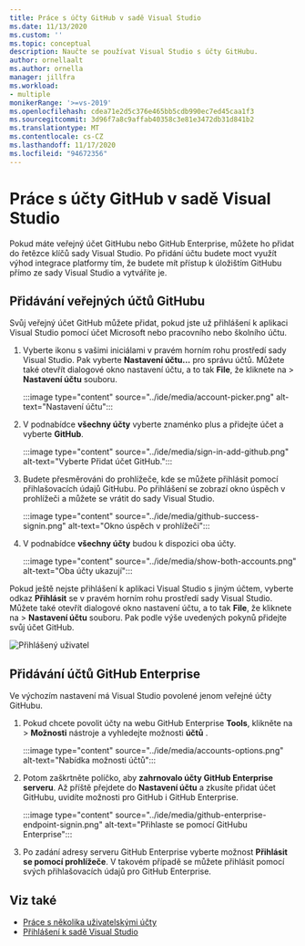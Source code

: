 ```yaml
---
title: Práce s účty GitHub v sadě Visual Studio
ms.date: 11/13/2020
ms.custom: ''
ms.topic: conceptual
description: Naučte se používat Visual Studio s účty GitHubu.
author: ornellaalt
ms.author: ornella
manager: jillfra
ms.workload:
- multiple
monikerRange: '>=vs-2019'
ms.openlocfilehash: cdea71e2d5c376e465bb5cdb990ec7ed45caa1f3
ms.sourcegitcommit: 3d96f7a8c9affab40358c3e81e3472db31d841b2
ms.translationtype: MT
ms.contentlocale: cs-CZ
ms.lasthandoff: 11/17/2020
ms.locfileid: "94672356"
---
```

# <a name="work-with-github-accounts-in-visual-studio"></a>Práce s účty GitHub v sadě Visual Studio

Pokud máte veřejný účet GitHubu nebo GitHub Enterprise, můžete ho přidat do řetězce klíčů sady Visual Studio. Po přidání účtu budete moct využít výhod integrace platformy tím, že budete mít přístup k úložištím GitHubu přímo ze sady Visual Studio a vytváříte je.  

## <a name="adding-public-github-accounts"></a>Přidávání veřejných účtů GitHubu

Svůj veřejný účet GitHub můžete přidat, pokud jste už přihlášení k aplikaci Visual Studio pomocí účet Microsoft nebo pracovního nebo školního účtu.

1. Vyberte ikonu s vašimi iniciálami v pravém horním rohu prostředí sady Visual Studio. Pak vyberte **Nastavení účtu...** pro správu účtů. Můžete také otevřít dialogové okno nastavení účtu, a to tak **File**, že kliknete na  >  **Nastavení účtu** souboru.

    :::image type="content" source="../ide/media/account-picker.png" alt-text="Nastavení účtu":::

2. V podnabídce **všechny účty** vyberte znaménko plus a přidejte účet a vyberte **GitHub**.

    :::image type="content" source="../ide/media/sign-in-add-github.png" alt-text="Vyberte Přidat účet GitHub.":::

3. Budete přesměrováni do prohlížeče, kde se můžete přihlásit pomocí přihlašovacích údajů GitHubu. Po přihlášení se zobrazí okno úspěch v prohlížeči a můžete se vrátit do sady Visual Studio.

    :::image type="content" source="../ide/media/github-success-signin.png" alt-text="Okno úspěch v prohlížeči":::

4. V podnabídce **všechny účty** budou k dispozici oba účty.

    :::image type="content" source="../ide/media/show-both-accounts.png" alt-text="Oba účty ukazují":::

Pokud ještě nejste přihlášení k aplikaci Visual Studio s jiným účtem, vyberte odkaz **Přihlásit** se v pravém horním rohu prostředí sady Visual Studio. Můžete také otevřít dialogové okno nastavení účtu, a to tak **File**, že kliknete na  >  **Nastavení účtu** souboru. Pak podle výše uvedených pokynů přidejte svůj účet GitHub.

![Přihlášený uživatel](../ide/media/vs2019_usernotsignedin.png)

## <a name="adding-github-enterprise-accounts"></a>Přidávání účtů GitHub Enterprise

Ve výchozím nastavení má Visual Studio povolené jenom veřejné účty GitHubu.

1. Pokud chcete povolit účty na webu GitHub Enterprise **Tools**, klikněte na  >  **Možnosti** nástroje a vyhledejte možnosti **účtů** .

    :::image type="content" source="../ide/media/accounts-options.png" alt-text="Nabídka možnosti účtů":::

2. Potom zaškrtněte políčko, aby **zahrnovalo účty GitHub Enterprise serveru**. Až příště přejdete do **Nastavení účtu** a zkusíte přidat účet GitHubu, uvidíte možnosti pro GitHub i GitHub Enterprise.

    :::image type="content" source="../ide/media/github-enterprise-endpoint-signin.png" alt-text="Přihlaste se pomocí GitHubu Enterprise":::

3. Po zadání adresy serveru GitHub Enterprise vyberte možnost **Přihlásit se pomocí prohlížeče**. V takovém případě se můžete přihlásit pomocí svých přihlašovacích údajů pro GitHub Enterprise.

## <a name="see-also"></a>Viz také

- [Práce s několika uživatelskými účty](work-with-multiple-user-accounts.md)
- [Přihlášení k sadě Visual Studio](signing-in-to-visual-studio.md)
